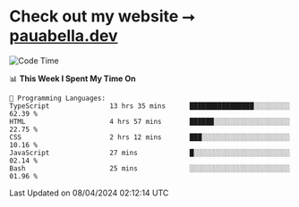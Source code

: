 # Check out my website ⭢ [pauabella.dev](https://pauabella.dev)

<!--START_SECTION:waka-->
![Code Time](http://img.shields.io/badge/Code%20Time-3%2C183%20hrs%2036%20mins-blue)

📊 **This Week I Spent My Time On** 

```text
💬 Programming Languages: 
TypeScript               13 hrs 35 mins      ████████████████░░░░░░░░░   62.39 % 
HTML                     4 hrs 57 mins       ██████░░░░░░░░░░░░░░░░░░░   22.75 % 
CSS                      2 hrs 12 mins       ███░░░░░░░░░░░░░░░░░░░░░░   10.16 % 
JavaScript               27 mins             █░░░░░░░░░░░░░░░░░░░░░░░░   02.14 % 
Bash                     25 mins             ░░░░░░░░░░░░░░░░░░░░░░░░░   01.96 % 
```


 Last Updated on 08/04/2024 02:12:14 UTC
<!--END_SECTION:waka-->
